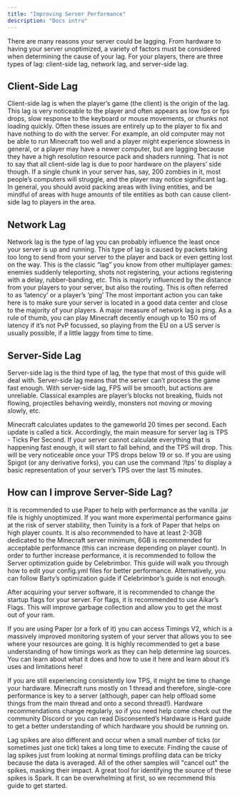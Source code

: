 ```yaml
---
title: "Improving Server Performance"
description: "Docs intro"
---
```


There are many reasons your server could be lagging. From hardware to having your server unoptimized, a variety of factors must be considered when determining the cause of your lag. For your players, there are three types of lag: client-side lag, network lag, and server-side lag.

## Client-Side Lag
Client-side lag is when the player’s game (the client) is the origin of the lag. This lag is very noticeable to the player and often appears as low fps or fps drops, slow response to the keyboard or mouse movements, or chunks not loading quickly. Often these issues are entirely up to the player to fix and have nothing to do with the server. For example, an old computer may not be able to run Minecraft too well and a player might experience slowness in general, or a player may have a newer computer, but are lagging because they have a high resolution resource pack and shaders running. That is not to say that all client-side lag is due to poor hardware on the players’ side though. If a single chunk in your server has, say, 200 zombies in it, most people’s computers will struggle, and the player may notice significant lag. In general, you should avoid packing areas with living entities, and be mindful of areas with huge amounts of tile entities as both can cause client-side lag to players in the area.

## Network Lag
Network lag is the type of lag you can probably influence the least once your server is up and running. This type of lag is caused by packets taking too long to send from your server to the player and back or even getting lost on the way. This is the classic “lag” you know from other multiplayer games: enemies suddenly teleporting, shots not registering, your actions registering with a delay, rubber-banding, etc. This is majorly influenced by the distance from your players to your server, but also the routing. This is often referred to as ‘latency’ or a player’s ‘ping’ The most important action you can take here is to make sure your server is located in a good data center and close to the majority of your players. A major measure of network lag is ping. As a rule of thumb, you can play Minecraft decently enough up to 150 ms of latency if it’s not PvP focussed, so playing from the EU on a US server is usually possible, if a little laggy from time to time.

## Server-Side Lag
Server-side lag is the third type of lag, the type that most of this guide will deal with. Server-side lag means that the server can’t process the game fast enough. With server-side lag, FPS will be smooth, but actions are unreliable. Classical examples are player’s blocks not breaking, fluids not flowing, projectiles behaving weirdly, monsters not moving or moving slowly, etc.

Minecraft calculates updates to the gameworld 20 times per second. Each update is called a tick. Accordingly, the main measure for server lag is TPS - Ticks Per Second. If your server cannot calculate everything that is happening fast enough, it will start to fall behind, and the TPS will drop. This will be very noticeable once your TPS drops below 19 or so. If you are using Spigot (or any derivative forks), you can use the command ‘/tps’ to display a basic representation of your server’s TPS over the last 15 minutes.

## How can I improve Server-Side Lag?
It is recommended to use Paper to help with performance as the vanilla .jar file is highly unoptimized. If you want more experimental performance gains at the risk of server stability, then Tuinity is a fork of Paper that helps on high player counts. It is also recommended to have at least 2-3GB dedicated to the Minecraft server minimum, 6GB is recommended for acceptable performance (this can increase depending on player count). In order to further increase performance, it is recommended to follow the Server optimization guide by Celebrimbor. This guide will walk you through how to edit your config.yml files for better performance. Alternatively, you can follow Barty’s optimization guide if Celebrimbor’s guide is not enough.

After acquiring your server software, it is recommended to change the startup flags for your server. For flags, it is recommended to use Aikar’s Flags. This will improve garbage collection and allow you to get the most out of your ram.

If you are using Paper (or a fork of it) you can access Timings V2, which is a massively improved monitoring system of your server that allows you to see where your resources are going. It is highly recommended to get a base understanding of how timings work as they can help determine lag sources. You can learn about what it does and how to use it here and learn about it’s uses and limitations here!

If you are still experiencing consistently low TPS, it might be time to change your hardware. Minecraft runs mostly on 1 thread and therefore, single-core performance is key to a server (although, paper can help offload some things from the main thread and onto a second thread!). Hardware recommendations change regularly, so if you need help come check out the community Discord or you can read Disconsented’s Hardware is Hard guide to get a better understanding of which hardware you should be running on.

Lag spikes are also different and occur when a small number of ticks (or sometimes just one tick) takes a long time to execute. Finding the cause of lag spikes just from looking at normal timings profiling data can be tricky because the data is averaged. All of the other samples will "cancel out" the spikes, masking their impact. A great tool for identifying the source of these spikes is Spark. It can be overwhelming at first, so we recommend this guide to get started.
